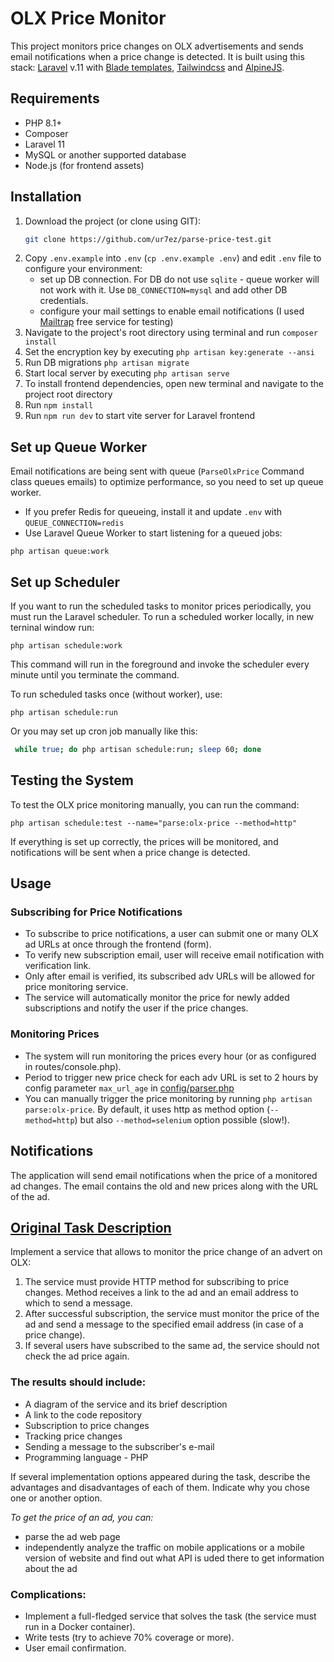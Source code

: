 # OLX Price Monitor

This project monitors price changes on OLX advertisements and sends email notifications when a price change is detected. It is built using this stack:
[Laravel](https://laravel.com/) v.11 with [Blade templates](https://laravel.com/docs/11.x/blade#main-content), [Tailwindcss](https://tailwindcss.com/) and [AlpineJS](https://alpinejs.dev/).

## Requirements

- PHP 8.1+
- Composer
- Laravel 11
- MySQL or another supported database
- Node.js (for frontend assets)

## Installation

1. Download the project (or clone using GIT):
    ```bash
    git clone https://github.com/ur7ez/parse-price-test.git
    ```
2. Copy `.env.example` into `.env` (```cp .env.example .env```) and edit `.env` file to configure your environment:
   * set up DB connection. For DB do not use `sqlite` - queue worker will not work with it. Use `DB_CONNECTION=mysql` and add other DB credentials.
   * configure your mail settings to enable email notifications (I used [Mailtrap](https://mailtrap.io/) free service for testing)
3. Navigate to the project's root directory using terminal and run
 `composer install`
4. Set the encryption key by executing `php artisan key:generate --ansi`
5. Run DB migrations `php artisan migrate`
6. Start local server by executing `php artisan serve`
7. To install frontend dependencies, open new terminal and navigate to the project root directory
8. Run `npm install`
9. Run `npm run dev` to start vite server for Laravel frontend

## Set up Queue Worker

Email notifications are being sent with queue (`ParseOlxPrice` Command class queues emails) to optimize performance, so you need to set up queue worker. 
* If you prefer Redis for queueing, install it and update `.env` with `QUEUE_CONNECTION=redis` 
* Use Laravel Queue Worker to start listening for a queued jobs:
    
```php artisan queue:work```

## Set up Scheduler

If you want to run the scheduled tasks to monitor prices periodically, you must run the Laravel scheduler.
To run a scheduled worker locally, in new terninal window run:

```php artisan schedule:work```

This command will run in the foreground and invoke the scheduler every minute until you terminate the command.

 To run scheduled tasks once (without worker), use:

`php artisan schedule:run`

Or you may set up cron job manually like this:
```bash
 while true; do php artisan schedule:run; sleep 60; done
 ```
## Testing the System

To test the OLX price monitoring manually, you can run the command:

`php artisan schedule:test --name="parse:olx-price --method=http"`

If everything is set up correctly, the prices will be monitored, and notifications will be sent when a price change is detected.

## Usage

### Subscribing for Price Notifications
* To subscribe to price notifications, a user can submit one or many OLX ad URLs at once through the frontend (form).
* To verify new subscription email, user will receive email notification with verification link. 
* Only after email is verified, its subscribed adv URLs will be allowed for price monitoring service.
* The service will automatically monitor the price for newly added subscriptions and notify the user if the price changes.

### Monitoring Prices

* The system will run monitoring the prices every hour (or as configured in routes/console.php). 
* Period to trigger new price check for each adv URL is set to 2 hours by config parameter `max_url_age` in [config/parser.php](config/parser.php)
* You can manually trigger the price monitoring by running `php artisan parse:olx-price`. By default, it uses http as method option (`--method=http`) but also `--method=selenium` option possible (slow!).

## Notifications

The application will send email notifications when the price of a monitored ad changes. The email contains the old and new prices along with the URL of the ad.



## <ins>Original Task Description</ins>

Implement a service that allows to monitor the price change of an advert on OLX:
1. The service must provide HTTP method for subscribing to price changes. Method receives a link to the ad and an email address to which to send a message.
2. After successful subscription, the service must monitor the price of the ad and send a message to the specified email address (in case of a price change).
3. If several users have subscribed to the same ad, the service should not check the ad price again.

### The results should include:
- A diagram of the service and its brief description
- A link to the code repository
- Subscription to price changes
- Tracking price changes
- Sending a message to the subscriber's e-mail
- Programming language - PHP

If several implementation options appeared during the task, describe the advantages and disadvantages of each of them. Indicate why you chose one or another option.

_To get the price of an ad, you can:_
- parse the ad web page
- independently analyze the traffic on mobile applications or a mobile version of website and find out what API is uded there to get information about the ad

### **Complications:**
- Implement a full-fledged service that solves the task (the service must run in a Docker container).
- Write tests (try to achieve 70% coverage or more).
- User email confirmation.
